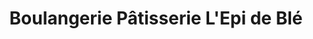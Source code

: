---
title: "Boulangerie Pâtisserie L'Epi de Blé"
url: /pagny-la-blanche-cote/boulangerie-patisserie-lepi-de-ble/
shop: Bäckerei
---